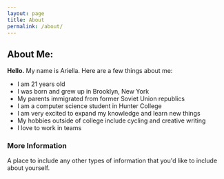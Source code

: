 ```yaml
---
layout: page
title: About
permalink: /about/
---
```


## About Me:

**Hello.** My name is Ariella. Here are a few things about me:

 * I am 21 years old
 * I was born and grew up in Brooklyn, New York
 * My parents immigrated from former Soviet Union republics
 * I am a computer science student in Hunter College 
 * I am very excited to expand my knowledge and learn new things 
 * My hobbies outside of college include cycling and creative writing
 * I love to work in teams
 
 
 



### More Information

A place to include any other types of information that you'd like to include about yourself.

